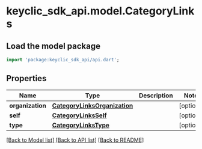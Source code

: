 # keyclic_sdk_api.model.CategoryLinks

## Load the model package
```dart
import 'package:keyclic_sdk_api/api.dart';
```

## Properties
Name | Type | Description | Notes
------------ | ------------- | ------------- | -------------
**organization** | [**CategoryLinksOrganization**](CategoryLinksOrganization.md) |  | [optional] 
**self** | [**CategoryLinksSelf**](CategoryLinksSelf.md) |  | [optional] 
**type** | [**CategoryLinksType**](CategoryLinksType.md) |  | [optional] 

[[Back to Model list]](../README.md#documentation-for-models) [[Back to API list]](../README.md#documentation-for-api-endpoints) [[Back to README]](../README.md)


